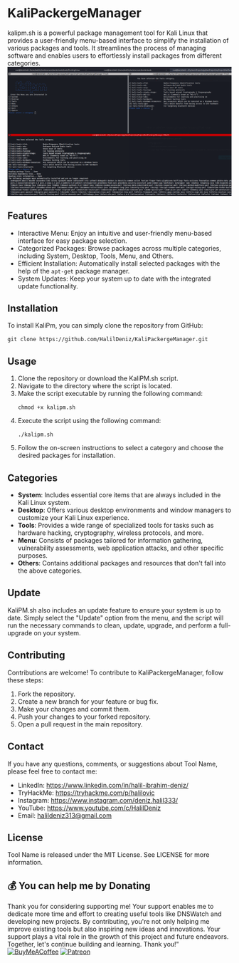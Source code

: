 # KaliPackergeManager
kalipm.sh is a powerful package management tool for Kali Linux that provides a user-friendly menu-based interface to simplify the installation of various packages and tools. It streamlines the process of managing software and enables users to effortlessly install packages from different categories.
<img src="source/kalipm.png">


## Features

- Interactive Menu: Enjoy an intuitive and user-friendly menu-based interface for easy package selection.
- Categorized Packages: Browse packages across multiple categories, including System, Desktop, Tools, Menu, and Others.
- Efficient Installation: Automatically install selected packages with the help of the `apt-get` package manager.
- System Updates: Keep your system up to date with the integrated update functionality.

## Installation

To install KaliPm, you can simply clone the repository from GitHub:
```
git clone https://github.com/HalilDeniz/KaliPackergeManager.git
```

## Usage

1. Clone the repository or download the KaliPM.sh script.
2. Navigate to the directory where the script is located.
3. Make the script executable by running the following command:
   ```
   chmod +x kalipm.sh
   ```
4. Execute the script using the following command:
   ```
   ./kalipm.sh
   ```
5. Follow the on-screen instructions to select a category and choose the desired packages for installation.

## Categories

- **System**: Includes essential core items that are always included in the Kali Linux system.
- **Desktop**: Offers various desktop environments and window managers to customize your Kali Linux experience.
- **Tools**: Provides a wide range of specialized tools for tasks such as hardware hacking, cryptography, wireless protocols, and more.
- **Menu**: Consists of packages tailored for information gathering, vulnerability assessments, web application attacks, and other specific purposes.
- **Others**: Contains additional packages and resources that don't fall into the above categories.

## Update

KaliPM.sh also includes an update feature to ensure your system is up to date. Simply select the "Update" option from the menu, and the script will run the necessary commands to clean, update, upgrade, and perform a full-upgrade on your system.

## Contributing
Contributions are welcome! To contribute to KaliPackergeManager, follow these steps:

1. Fork the repository.
2. Create a new branch for your feature or bug fix.
3. Make your changes and commit them.
4. Push your changes to your forked repository.
5. Open a pull request in the main repository.



## Contact

If you have any questions, comments, or suggestions about Tool Name, please feel free to contact me:

- LinkedIn: https://www.linkedin.com/in/halil-ibrahim-deniz/
- TryHackMe: https://tryhackme.com/p/halilovic
- Instagram: https://www.instagram.com/deniz.halil333/
- YouTube: https://www.youtube.com/c/HalilDeniz
- Email: halildeniz313@gmail.com

## License

Tool Name is released under the MIT License. See LICENSE for more information.

## 💰 You can help me by Donating
Thank you for considering supporting me! Your support enables me to dedicate more time and effort to creating useful tools like DNSWatch and developing new projects. By contributing, you're not only helping me improve existing tools but also inspiring new ideas and innovations. Your support plays a vital role in the growth of this project and future endeavors. Together, let's continue building and learning. Thank you!"<br>
[![BuyMeACoffee](https://img.shields.io/badge/Buy%20Me%20a%20Coffee-ffdd00?style=for-the-badge&logo=buy-me-a-coffee&logoColor=black)](https://buymeacoffee.com/halildeniz) 
[![Patreon](https://img.shields.io/badge/Patreon-F96854?style=for-the-badge&logo=patreon&logoColor=white)](https://patreon.com/denizhalil) 

